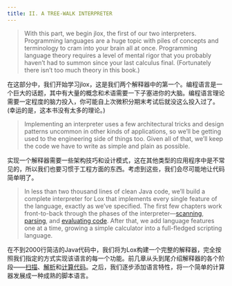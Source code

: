```yaml
---
title: II. A TREE-WALK INTERPRETER
---
```


> With this part, we begin jlox, the first of our two interpreters. Programming languages are a huge topic with piles of concepts and terminology to cram into your brain all at once. Programming language theory requires a level of mental rigor that you probably haven’t had to summon since your last calculus final. (Fortunately there isn’t too much theory in this book.)

在这部分中，我们开始学习jlox，这是我们两个解释器中的第一个。编程语言是一个巨大的话题，其中有大量的概念和术语需要一下子塞进你的大脑。编程语言理论需要一定程度的脑力投入，你可能自上次微积分期末考试后就没这么投入过了。(幸运的是，这本书没有太多的理论。)

> Implementing an interpreter uses a few architectural tricks and design patterns uncommon in other kinds of applications, so we’ll be getting used to the engineering side of things too. Given all of that, we’ll keep the code we have to write as simple and plain as possible.

实现一个解释器需要一些架构技巧和设计模式，这在其他类型的应用程序中是不常见的，所以我们也要习惯于工程方面的东西。考虑到这些，我们会尽可能地让代码简单明了。

> In less than two thousand lines of clean Java code, we’ll build a complete interpreter for Lox that implements every single feature of the language, exactly as we’ve specified. The first few chapters work front-to-back through the phases of the interpreter—[scanning](http://craftinginterpreters.com/scanning.html), [parsing](http://craftinginterpreters.com/parsing-expressions.html), and [evaluating code](http://craftinginterpreters.com/evaluating-expressions.html). After that, we add language features one at a time, growing a simple calculator into a full-fledged scripting language.

在不到2000行简洁的Java代码中，我们将为Lox构建一个完整的解释器，完全按照我们指定的方式实现该语言的每一个功能。前几章从头到尾介绍解释器的各个阶段——[扫描](http://craftinginterpreters.com/scanning.html)、[解析](http://craftinginterpreters.com/parsing-expressions.html)和[计算代码](http://craftinginterpreters.com/evaluating-expressions.html)。之后，我们逐步添加语言特性，将一个简单的计算器发展成一种成熟的脚本语言。

